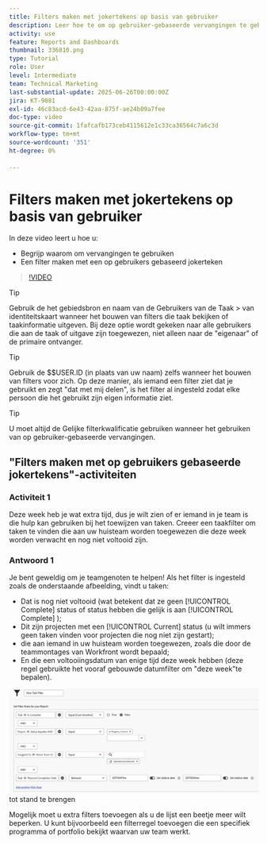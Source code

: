 ```yaml
---
title: Filters maken met jokertekens op basis van gebruiker
description: Leer hoe te om op gebruiker-gebaseerde vervangingen te gebruiken en hoe te om een filter te bouwen dat op de het programma geopende gebruiker wordt gebaseerd.
activity: use
feature: Reports and Dashboards
thumbnail: 336810.png
type: Tutorial
role: User
level: Intermediate
team: Technical Marketing
last-substantial-update: 2025-06-26T00:00:00Z
jira: KT-9081
exl-id: 46c83acd-6e43-42aa-875f-ae24b09a7fee
doc-type: video
source-git-commit: 1fafcafb173ceb4115612e1c33ca36564c7a6c3d
workflow-type: tm+mt
source-wordcount: '351'
ht-degree: 0%

---
```


# Filters maken met jokertekens op basis van gebruiker

In deze video leert u hoe u:

* Begrijp waarom om vervangingen te gebruiken
* Een filter maken met een op gebruikers gebaseerd jokerteken

>[!VIDEO](https://video.tv.adobe.com/v/3464483/?quality=12&learn=on&captions=dut)

>[!TIP]
>
>Gebruik de het gebiedsbron en naam van de Gebruikers van de Taak > van identiteitskaart wanneer het bouwen van filters die taak bekijken of taakinformatie uitgeven.  Bij deze optie wordt gekeken naar alle gebruikers die aan de taak of uitgave zijn toegewezen, niet alleen naar de &quot;eigenaar&quot; of de primaire ontvanger.

>[!TIP]
>
>Gebruik de $$USER.ID (in plaats van uw naam) zelfs wanneer het bouwen van filters voor zich. Op deze manier, als iemand een filter ziet dat je gebruikt en zegt &quot;dat met mij delen&quot;, is het filter al ingesteld zodat elke persoon die het gebruikt zijn eigen informatie ziet.

>[!TIP]
>
>U moet altijd de Gelijke filterkwalificatie gebruiken wanneer het gebruiken van op gebruiker-gebaseerde vervangingen.


## &quot;Filters maken met op gebruikers gebaseerde jokertekens&quot;-activiteiten

### Activiteit 1

Deze week heb je wat extra tijd, dus je wilt zien of er iemand in je team is die hulp kan gebruiken bij het toewijzen van taken. Creeer een taakfilter om taken te vinden die aan uw huisteam worden toegewezen die deze week worden verwacht en nog niet voltooid zijn.

### Antwoord 1

Je bent geweldig om je teamgenoten te helpen! Als het filter is ingesteld zoals de onderstaande afbeelding, vindt u taken:

* Dat is nog niet voltooid (wat betekent dat ze geen [!UICONTROL Complete] status of status hebben die gelijk is aan [!UICONTROL Complete] );
* Dit zijn projecten met een [!UICONTROL Current] status (u wilt immers geen taken vinden voor projecten die nog niet zijn gestart);
* die aan iemand in uw huisteam worden toegewezen, zoals die door de teammontages van Workfront wordt bepaald;
* En die een voltooiingsdatum van enige tijd deze week hebben (deze regel gebruikte het vooraf gebouwde datumfilter om &quot;deze week&quot;te bepalen).

![&#x200B; een beeld van het scherm om een taakfilter met een op gebruiker-gebaseerde vervanging &#x200B;](assets/user-wildcard-exercise-answer.png) tot stand te brengen

Mogelijk moet u extra filters toevoegen als u de lijst een beetje meer wilt beperken. U kunt bijvoorbeeld een filterregel toevoegen die een specifiek programma of portfolio bekijkt waarvan uw team werkt.
